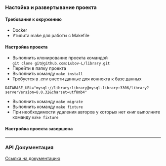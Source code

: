 ### Настойка и развертывание проекта

#### Требования к окружению

- Docker
- Утилита make для работы с Makefile

#### Настройка проекта
- Выполнить клонирование проекта командой  
  ``git clone git@github.com:Lubov-L/library.git``
- Перейти в папку проекта
- Выполнить команду ``make install``
- Требуется в .env внести данные для коннекта к базе данных
```
DATABASE_URL="mysql://library:library@mysql-library:3306/library?serverVersion=8.0.32&charset=utf8mb4"
```
- Выполнить команду ``make migrate``
- Выполнить команду ``make fixture``
- При необходимости удаления авторов у которых нет книг выполните команду ``make fixture``

#### Настройка проекта завершена

---

### API Документация
[Ссылка на документацию](https://documenter.getpostman.com/view/27410151/2s9YeK5Arv)
